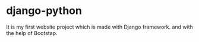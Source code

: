 # django-python

It is my first website project which is made with Django framework.
and with the help of Bootstap.
